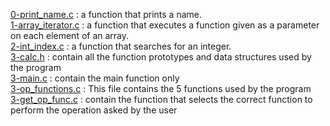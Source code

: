 [0-print_name.c](./0-print_name.c) : a function that prints a name. <br/>
[1-array_iterator.c](./1-array_iterator.c) : a function that executes a function given as a parameter on each element of an array. <br/>
[2-int_index.c](./2-int_index.c) : a function that searches for an integer. <br/>
[3-calc.h](./3-calc.h) : contain all the function prototypes and data structures used by the program <br/>
[3-main.c](./3-main.c) : contain the main function only <br/>
[3-op_functions.c](./3-op_functions.c) : This file contains the 5 functions used by the program <br/>
[3-get_op_func.c](./3-get_op_func.c) : contain the function that selects the correct function to perform the operation asked by the user <br/>